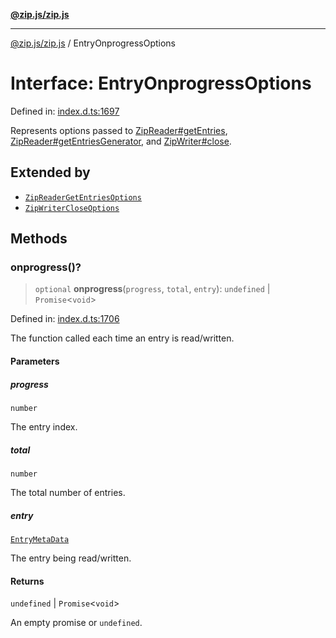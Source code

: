[**@zip.js/zip.js**](../README.md)

***

[@zip.js/zip.js](../globals.md) / EntryOnprogressOptions

# Interface: EntryOnprogressOptions

Defined in: [index.d.ts:1697](https://github.com/gildas-lormeau/zip.js/blob/347f13e008678d1fc6f83418c2c38f7e3569d2a4/index.d.ts#L1697)

Represents options passed to [ZipReader#getEntries](../classes/ZipReader.md#getentries), [ZipReader#getEntriesGenerator](../classes/ZipReader.md#getentriesgenerator), and [ZipWriter#close](../classes/ZipWriter.md#close).

## Extended by

- [`ZipReaderGetEntriesOptions`](ZipReaderGetEntriesOptions.md)
- [`ZipWriterCloseOptions`](ZipWriterCloseOptions.md)

## Methods

### onprogress()?

> `optional` **onprogress**(`progress`, `total`, `entry`): `undefined` \| `Promise`\<`void`\>

Defined in: [index.d.ts:1706](https://github.com/gildas-lormeau/zip.js/blob/347f13e008678d1fc6f83418c2c38f7e3569d2a4/index.d.ts#L1706)

The function called each time an entry is read/written.

#### Parameters

##### progress

`number`

The entry index.

##### total

`number`

The total number of entries.

##### entry

[`EntryMetaData`](EntryMetaData.md)

The entry being read/written.

#### Returns

`undefined` \| `Promise`\<`void`\>

An empty promise or `undefined`.
